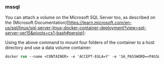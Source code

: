 ### mssql

You can attach a volume on the Microsoft SQL Server too, as described on the (Microsoft Documentation)[https://learn.microsoft.com/en-us/sql/linux/sql-server-linux-docker-container-deployment?view=sql-server-ver15&pivots=cs1-bash#persist]:

Using the above command to mount four folders of the container to a host directory and use a data volume container:

```ps
docker run --name <CONTAINER> -e 'ACCEPT-EULA=Y' -e 'SA_PASSWORD=<PASSWORD>' -p 1433:1433 -v <VOLUME>:/var/opt/mssql --volume='C:\Docker\Containers\SQL Server\Pix\Data\':/var/opt/mssql/data --volume='C:\Docker\Containers\SQL Server\Pix\Log\':/var/opt/mssql/log --volume='C:\Docker\Containers\SQL Server\Pix\Secrets\':/var/opt/mssql/secrets --volume='C:\Docker\Containers\SQL Server\Pix\Tmp\':/tmp -d mcr.microsoft.com/mssql/server
```
